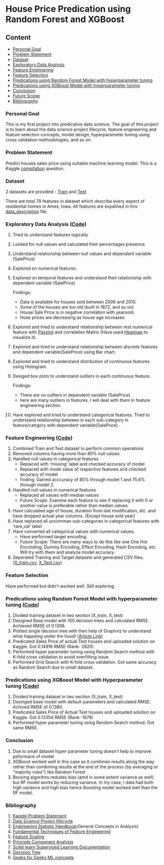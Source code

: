 # House Price Predication using Random Forest and XGBoost 

## Content

- [Personal Goal](#Personal-Goal)
- [Problem Statement](#Problem-Statement)
- [Dataset](#Dataset)
- [Exploratory Data Analysis](#Exploratory-Data-Analysis)
- [Feature Enginnering](#Feature-Engineering)
- [Feature Selection](#Feature-Selection)
- [Predications using Random Forest Model with hyperparameter tuning](#Predications-using-Random-Forest-Model-with-hyperparameter-tuning)
- [Predications using XGBoost Model with hyperparameter tuning](#Predications-using-XGBoost-Model-with-Hyperparameter-tuning)
- [Conclusion](#Conclusion)
- [Future Scope](#Future-Scope) 
- [Bibliography](#Bibliography)


### Personal Goal

This is my first project into predicative data science. The goal of this project is to learn about the data science project lifecycle, feature engineering and feature selection concepts, model design, hyperparameter tuning using cross validation methodologies, and so on.

### Problem Statement 

Predict houses sales price using suitable machine learning model. This is a Kaggle [compitation](https://www.kaggle.com/c/house-prices-advanced-regression-techniques/overview) question. 

### Dataset 

2 datasets are provided - [Train](https://github.com/swapnilsethi/Stat-5000/blob/main/train.csv) and [Test](https://github.com/swapnilsethi/Stat-5000/blob/main/test.csv)

There are total 79 features in dataset which describe every aspect of residential homes in Ames, Iowa. 
All features are expalined in this [data_description](https://github.com/swapnilsethi/Stat-5000/blob/main/data_description.txt) file.

### Exploratory Data Analysis ([Code](https://github.com/swapnilsethi/Stat-5000/blob/main/House_Price_Predication_EDA.ipynb))

1. Tried to understand features logically
2. Looked for null values and calculated their percentages presence.
3. Understand relationship between null values and dependent variable (SalePrice)
4. Explored on numerical features.
5. Explored on temporal features and understood their relationship with dependent variable (SalePrice)
   
   Findings: 
   - Data is available for houses sold between 2006 and 2010.
   - Some of the houses are too old (built in 1872, and so on)
   - House Sale Price is in negative correlation with yearsold.
   - Hose prices are decreasing as house age increases.
6. Explored and tried to understand relationship between rest numerical feature with [Pairplot](https://github.com/swapnilsethi/Stat-5000/blob/main/Pairplot.png) and correlation Matrix (Have used [Heatmap](https://github.com/swapnilsethi/Stat-5000/blob/main/Cormat.png) to visualize it).
7. Explored and tried to understand relationship between discrete features and dependent variable(SalePrice) using Bar chart.
8. Explored and tried to understand distribution of continuous features using Histogram.
9. Desiged box plots to understand outliers in each continuous feature.
   
   Findings: 
   - There are no outliers in dependent variable (SalePrice)
   - here are many outliers in features, I will deal with them in feature engineering section.
10. Have explored and tried to understand categorical features. Tried to understand relationship between in each sub-category in feature/catrgory with dependent variable(SalePrice).
   
### Feature Engineering ([Code](https://github.com/swapnilsethi/Stat-5000/blob/main/Feature_Engg.ipynb))

1. Combined Train and Test dataset to perform common operations
2. Removed columns having more than 80% null values
3. Handled null values in categorical features 
   - Replaced with 'missing' label and checked accuracy of model
   - Replaced with mode value of respective features and checked accuracy of model
   - finding:  Gained acccuracy of 85% through model 1 and 75.6% through model 2.
4. Handled null values in numerical features
   - Replaced all values with median values
   - Future Scope: Examine each feature to see if replacing it with 0 or another value is preferable rather than median values.
5. Have calculated age of house, duration from last modification, etc. and have dropped actual year columns. (Except house sold year) 
6. Have replaced all uncomman sub-categories in categorical features with 'rare_val' label
7. Have converted all categorical values with numerical values.
   - Have performed target encoding.
   - Future Scope:  There are many ways to do this like one One Hot Enconding, Dummy Encoding, Effect Encoding, Hash Encoding, etc. Will try with them and analyze model accuracy.
8. Seperated Training and Target datasets and generated CSV files. ([X_train.csv](https://github.com/swapnilsethi/Stat-5000/blob/main/X_train.csv), [X_Test.csv](https://github.com/swapnilsethi/Stat-5000/blob/main/X_test.csv))

### Feature Selection
Have performed but didn't worked well. Still exploring.

### Predications using Random Forest Model with hyperparameter tuning ([Code](https://github.com/swapnilsethi/Stat-5000/blob/main/RF_Model_and_Predictions.ipynb))

1. Divided training dataset in two section (X_train, X_test)
2. Designed Base model with 100 decision trees and calculated RMSE. Achieved RMSE of 0.1398.
3. Plotted single decision tree with then help of Graphviz to understand what happeing under the hood! ([Article Link](https://towardsdatascience.com/visualizing-decision-trees-with-python-scikit-learn-graphviz-matplotlib-1c50b4aa68dc))  
4. Predicated Sales Price of actual Test houses and uploaded solution on Kaggle. Got 0.14916 RMSE (Rank- 2820)
5. Performed hyper parameter tuning using Random Search method with K-fold cross validation to avoid overfitting issue. 
6. Performed Grid Search with K-fold cross validation. Got same accuracy as Random Search due to small dataset. 

### Predications using XGBoost Model with Hyperparameter tuning ([Code](https://github.com/swapnilsethi/Stat-5000/blob/main/Model_with_XGBoost.ipynb))

1. Divided training dataset in two section (X_train, X_test)
2. Desinged base model with default parameters and calculated RMSE. Achived RMSE of 0.1380. 
3. Predicated Sales Price of Actual Test houses and uploaded solution on Kaggle. Got 0.13354 RMSE (Rank- 1678)
4. Performed hyper parameter tuning using Random Search method. Got same RMSE.

### Conclusion
1. Due to small dataset hyper parameter tuning doesn't help to improve peformace of model
2. XGBoost worked well in this case as it combines results along the way rather than combining results at the end of the process (by averaging or "majority rules") like Random Forest
3. Boosing algoritms redudes bias (amd in some extent variance as well) but RF model works by reducing variance. In my case, I data had both high variance and high bias hence Boosting model worked well than the RF model.

### Bibliography

1. [Kaggle Problem Statement](https://www.kaggle.com/c/house-prices-advanced-regression-techniques/overview)
2. [Data Science Project lifecycle](https://medium.com/co-learning-lounge/complete-data-science-project-life-cycle-9eae6e4ed4c9)
3. [Engineering Statistic Handbook](https://www.itl.nist.gov/div898/handbook/index.htm)(General Concepts in Analysis)
4. [Fundamental Techniques of Feature Engineering](https://towardsdatascience.com/feature-engineering-for-machine-learning-3a5e293a5114)
5. [Feature Scaling](https://towardsdatascience.com/how-to-differentiate-between-scaling-normalization-and-log-transformations-69873d365a94)
6. [Principle Component Analysis](https://towardsdatascience.com/a-one-stop-shop-for-principal-component-analysis-5582fb7e0a9c)
7. [Scikit learn Supervised Learning Documentation](https://scikit-learn.org/stable/supervised_learning.html#supervised-learning)
8. [Decision Tree](https://towardsdatascience.com/decision-tree-ba64f977f7c3)
9. [Geeks for Geeks ML concepts](https://www.geeksforgeeks.org/machine-learning/?ref=shm)
